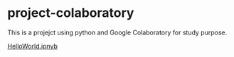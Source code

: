 # project-colaboratory
This is a projejct using python and Google Colaboratory for study purpose.

[HelloWorld.ipnyb](/HelloWorld.ipynb)
